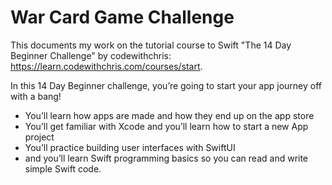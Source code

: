 #  War Card Game Challenge

This documents my work on the tutorial course to Swift "The 14 Day Beginner Challenge" by codewithchris: https://learn.codewithchris.com/courses/start.

In this 14 Day Beginner challenge, you’re going to start your app journey off with a bang!

- You’ll learn how apps are made and how they end up on the app store
- You’ll get familiar with Xcode and you’ll learn how to start a new App project
- You’ll practice building user interfaces with SwiftUI
- and you’ll learn Swift programming basics so you can read and write simple Swift code.
